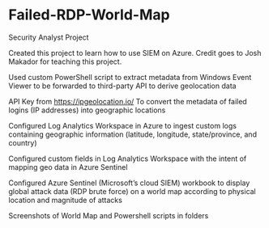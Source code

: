 # Failed-RDP-World-Map
Security Analyst Project


Created this project to learn how to use SIEM on Azure.
Credit goes to Josh Makador for teaching this project.

Used custom PowerShell script to extract metadata from Windows Event Viewer to be forwarded to third-party API to derive geolocation data

API Key from https://ipgeolocation.io/
To convert the metadata of failed logins (IP addresses) into geographic locations

Configured Log Analytics Workspace in Azure to ingest custom logs containing geographic information (latitude, longitude, state/province, and country)

Configured custom fields in Log Analytics Workspace with the intent of mapping geo data in Azure Sentinel

Configured Azure Sentinel (Microsoft’s cloud SIEM) workbook to display global attack data (RDP brute force) on a world map according to physical location and magnitude of attacks

Screenshots of World Map and Powershell scripts in folders
